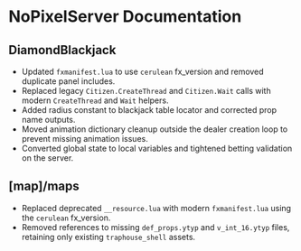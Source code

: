 # NoPixelServer Documentation

## DiamondBlackjack
- Updated `fxmanifest.lua` to use `cerulean` fx_version and removed duplicate panel includes.
- Replaced legacy `Citizen.CreateThread` and `Citizen.Wait` calls with modern `CreateThread` and `Wait` helpers.
- Added radius constant to blackjack table locator and corrected prop name outputs.
- Moved animation dictionary cleanup outside the dealer creation loop to prevent missing animation issues.
- Converted global state to local variables and tightened betting validation on the server.

## [map]/maps
- Replaced deprecated `__resource.lua` with modern `fxmanifest.lua` using the `cerulean` fx_version.
- Removed references to missing `def_props.ytyp` and `v_int_16.ytyp` files, retaining only existing `traphouse_shell` assets.
